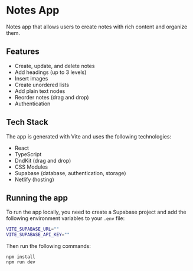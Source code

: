 # Notes App

Notes app that allows users to create notes with rich content and organize them.

## Features

* Create, update, and delete notes
* Add headings (up to 3 levels)
* Insert images
* Create unordered lists
* Add plain text nodes
* Reorder notes (drag and drop)
* Authentication

## Tech Stack

The app is generated with Vite and uses the following technologies:

* React
* TypeScript
* DndKit (drag and drop)
* CSS Modules
* Supabase (database, authentication, storage)
* Netlify (hosting)

## Running the app

To run the app locally, you need to create a Supabase project and add the following environment variables to your `.env` file:
```bash
VITE_SUPABASE_URL=""
VITE_SUPABASE_API_KEY=""
```
Then run the following commands:
```
npm install
npm run dev
